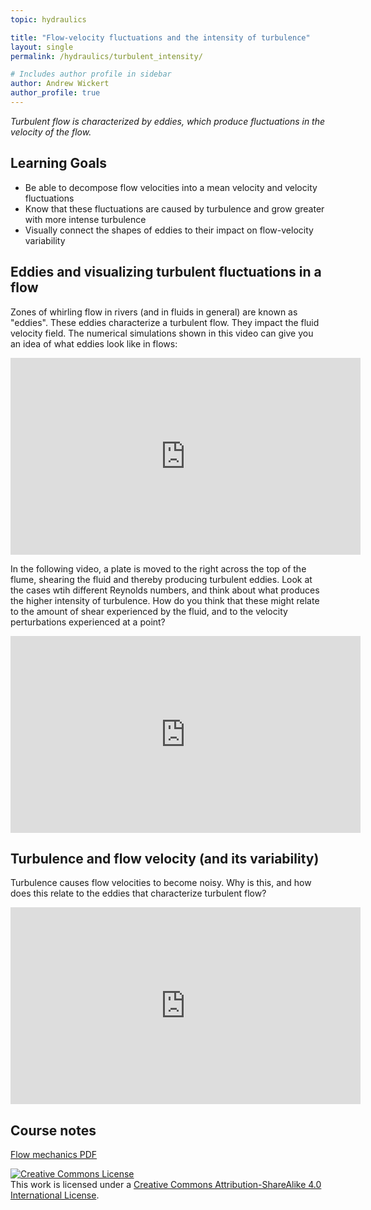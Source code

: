 ```yaml
---
topic: hydraulics

title: "Flow-velocity fluctuations and the intensity of turbulence"
layout: single
permalink: /hydraulics/turbulent_intensity/

# Includes author profile in sidebar
author: Andrew Wickert
author_profile: true
---
```


*Turbulent flow is characterized by eddies, which produce fluctuations in the velocity of the flow.*

## Learning Goals

* Be able to decompose flow velocities into a mean velocity and velocity fluctuations
* Know that these fluctuations are caused by turbulence and grow greater with more intense turbulence
* Visually connect the shapes of eddies to their impact on flow-velocity variability

## Eddies and visualizing turbulent fluctuations in a flow

Zones of whirling flow in rivers (and in fluids in general) are known as "eddies". These eddies characterize a turbulent flow. They impact the fluid velocity field. The numerical simulations shown in this video can give you an idea of what eddies look like in flows:

<iframe width="560" height="315" src="https://www.youtube.com/embed/cxzqMeRkV5o" frameborder="0" allow="accelerometer; autoplay; clipboard-write; encrypted-media; gyroscope; picture-in-picture" allowfullscreen></iframe>

In the following video, a plate is moved to the right across the top of the flume, shearing the fluid and thereby producing turbulent eddies. Look at the cases wtih different Reynolds numbers, and think about what produces the higher intensity of turbulence. How do you think that these might relate to the amount of shear experienced by the fluid, and to the velocity perturbations experienced at a point?

<iframe width="560" height="315" src="https://www.youtube.com/embed/e1TbkLIDWys?start=45" frameborder="0" allow="accelerometer; autoplay; clipboard-write; encrypted-media; gyroscope; picture-in-picture" allowfullscreen></iframe>


## Turbulence and flow velocity (and its variability)

Turbulence causes flow velocities to become noisy. Why is this, and how does this relate to the eddies that characterize turbulent flow?

<iframe width="560" height="315" src="https://www.youtube.com/embed/Hzv_7nT8rT0" frameborder="0" allow="accelerometer; autoplay; clipboard-write; encrypted-media; gyroscope; picture-in-picture" allowfullscreen></iframe>

## Course notes

[Flow mechanics PDF](/assets/notes/05_Flow.pdf)

<a rel="license" href="http://creativecommons.org/licenses/by-sa/4.0/"><img alt="Creative Commons License" style="border-width:0" src="https://i.creativecommons.org/l/by-sa/4.0/88x31.png" /></a><br />This work is licensed under a <a rel="license" href="http://creativecommons.org/licenses/by-sa/4.0/">Creative Commons Attribution-ShareAlike 4.0 International License</a>.
